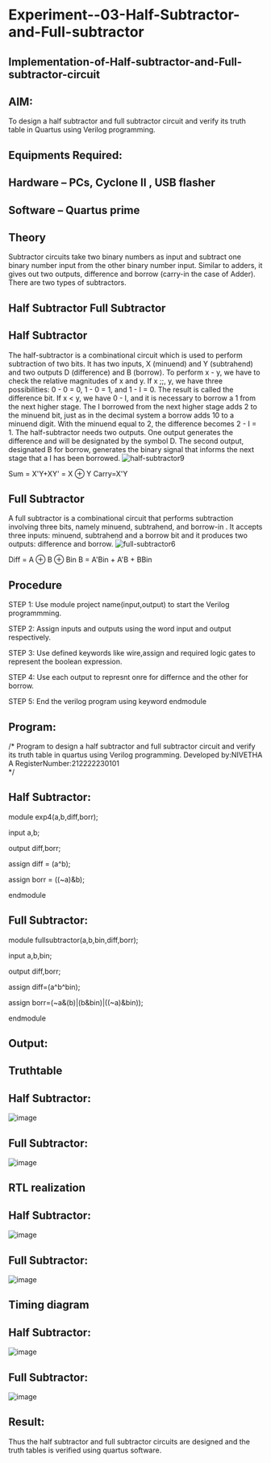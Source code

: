# Experiment--03-Half-Subtractor-and-Full-subtractor
## Implementation-of-Half-subtractor-and-Full-subtractor-circuit
## AIM:
To design a half subtractor and full subtractor circuit and verify its truth table in Quartus using Verilog programming.

## Equipments Required:
## Hardware – PCs, Cyclone II , USB flasher
## Software – Quartus prime
## Theory
Subtractor circuits take two binary numbers as input and subtract one binary number input from the other binary number input. Similar to adders, it gives out two outputs, difference and borrow (carry-in the case of Adder). There are two types of subtractors.

## Half Subtractor Full Subtractor
## Half Subtractor
The half-subtractor is a combinational circuit which is used to perform subtraction of two bits. It has two inputs, X (minuend) and Y (subtrahend) and two outputs D (difference) and B (borrow). To perform x - y, we have to check the relative magnitudes of x and y. If x ;;, y, we have three possibilities: 0 - 0 = 0, 1 - 0 = 1, and 1 - I = 0. The result is called the difference bit. If x < y, we have 0 - I, and it is necessary to borrow a 1 from the next higher stage. The I borrowed from the next higher stage adds 2 to the minuend bit, just as in the decimal system a borrow adds 10 to a minuend digit. With the minuend equal to 2, the difference becomes 2 - I = 1. The half-subtractor needs two outputs. One output generates the difference and will be designated by the symbol D. The second output, designated B for borrow, generates the binary signal that informs the next stage that a I has been borrowed.
![half-subtractor9](https://user-images.githubusercontent.com/36288975/166112538-58c3bc7c-ee5d-4e6a-ac8d-8e8328efe27a.png)


Sum = X'Y+XY' = X ⊕ Y
Carry=X'Y

## Full Subtractor
A full subtractor is a combinational circuit that performs subtraction involving three bits, namely minuend, subtrahend, and borrow-in . It accepts three inputs: minuend, subtrahend and a borrow bit and it produces two outputs: difference and borrow. 
![full-subtractor6](https://user-images.githubusercontent.com/36288975/166112541-24c68359-3de8-4674-ae22-8272ffc385ed.png)


Diff = A ⊕ B ⊕ Bin B = A'Bin + A'B + BBin

## Procedure
STEP 1: Use module project name(input,output) to start the Verilog programmming.

STEP 2: Assign inputs and outputs using the word input and output respectively.

STEP 3: Use defined keywords like wire,assign and required logic gates to represent the boolean expression.

STEP 4: Use each output to represnt onre for differnce and the other for borrow.

STEP 5: End the verilog program using keyword endmodule


## Program:
/*
Program to design a half subtractor and full subtractor circuit and verify its truth table in quartus using Verilog programming.
Developed by:NIVETHA A 
RegisterNumber:212222230101  
*/

## Half Subtractor:

module exp4(a,b,diff,borr);

input a,b;

output diff,borr;

assign diff = (a^b);

assign borr = ((~a)&b);

endmodule

## Full Subtractor:

module fullsubtractor(a,b,bin,diff,borr);

input a,b,bin;

output diff,borr;

assign diff=(a^b^bin);

assign borr=(~a&(b)|(b&bin)|((~a)&bin));

endmodule

## Output:
## Truthtable
## Half Subtractor:

![image](https://github.com/nivetharajaa/Experiment--03-Half-Subtractor-and-Full-subtractor/assets/120543388/fd58751e-a15b-4e13-84de-74097b3d9488)

## Full Subtractor:

![image](https://github.com/nivetharajaa/Experiment--03-Half-Subtractor-and-Full-subtractor/assets/120543388/32becfae-2aef-412a-bdfc-3d14b16e92fb)

##  RTL realization
## Half Subtractor:
![image](https://github.com/nivetharajaa/Experiment--03-Half-Subtractor-and-Full-subtractor/assets/120543388/aa3ed8a8-6944-46bd-97a9-668c6ae9057e)
## Full Subtractor:
![image](https://github.com/nivetharajaa/Experiment--03-Half-Subtractor-and-Full-subtractor/assets/120543388/3628beb8-96f3-477c-9d31-024269f6b66f)

## Timing diagram 
## Half Subtractor:
![image](https://github.com/nivetharajaa/Experiment--03-Half-Subtractor-and-Full-subtractor/assets/120543388/c79bfc20-a6cd-4d13-b99b-7eff3b235fe6)
## Full Subtractor:
![image](https://github.com/nivetharajaa/Experiment--03-Half-Subtractor-and-Full-subtractor/assets/120543388/2fa27a66-8d7d-4ee0-9025-e58dbe916345)

## Result:
Thus the half subtractor and full subtractor circuits are designed and the truth tables is verified using quartus software.
